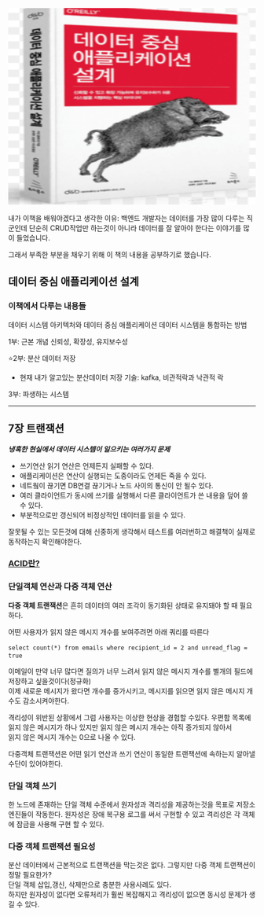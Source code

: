 <img src="../../static/img/img.png" alt="책" width="600" height="400">

내가 이책을 배워야겠다고 생각한 이유: 백엔드 개발자는 데이터를 가장 많이 다루는 직군인데
단순히 CRUD작업만 하는것이 아니라 데이터를 잘 알아야 한다는 이야기를 많이 들었습니다.

그래서 부족한 부분을 채우기 위해 이 책의 내용을 공부하기로 했습니다.


## 데이터 중심 애플리케이션 설계



### 이책에서 다루는 내용들
데이터 시스템 아키텍처와 데이터 중심 애플리케이션 데이터 시스템을 통합하는 방법

1부: 근본 개념 신뢰성, 확장성, 유지보수성

⭐2부: 분산 데이터 저장
* 현재 내가 알고있는 분산데이터 저장 기술: kafka, 비관적락과 낙관적 락

3부: 파생하는 시스템

------------------------

## 7장 트랜잭션

***냉혹한 현실에서 데이터 시스템이 일으키는 여러가지 문제***

* 쓰기연산 읽기 연산은 언제든지 실패할 수 있다.
* 애플리케이션은 연산이 실행되는 도중이라도 언제든 죽을 수 있다.
* 네트웤이 끊기면 DB연결 끊기거나 노드 사이의 통신이 안 될수 있다.
* 여러 클라이언트가 동시에 쓰기를 실행해서 다른 클라이언트가 쓴 내용을 덮어 쓸 수 있다.
* 부분적으로만 갱신되어 비정상적인 데이터를 읽을 수 있다.

잘못될 수 있는 모든것에 대해 신중하게 생각해서 테스트를 여러번하고 해결책이 실제로 동작하는지 확인해야한다.


### [ACID란?](https://github.com/JaeKang20/Study/blob/main/src/main/resources/templates/databases/ACID.md)

### 단일객체 연산과 다중 객체 연산

**다중 객체 트랜잭션**은 흔히 데이터의 여러 조각이 동기화된 상태로 유지돼야 할 때 필요하다.

어떤 사용자가 읽지 않은 메시지 개수를 보여주려면 아래 쿼리를 따른다
~~~
select count(*) from emails where recipient_id = 2 and unread_flag = true
~~~
이메일이 만약 너무 많다면 질의가 너무 느려서 읽지 않은 메시지 개수를 별개의 필드에 저장하고 싶을것이다(정규화)\
이제 새로운 메시지가 왔다면 개수를 증가시키고, 메시지를 읽으면 읽지 않은 메시지 개수도 감소시켜야한다.

격리성이 위반된 상황에서 그럼 사용자는 이상한 현상을 경험할 수있다. 우편함 목록에 읽지 않은 메시지가 하나 있지만 읽지 않은 메시지 개수는 아직 증가되지 않아서\
읽지 않은 메시지 개수는 0으로 나올 수 있다.

다중객체 트랜잭션은 어떤 읽기 연산과 쓰기 연산이 동일한 트랜잭션에 속하는지 알아낼 수단이 있어야한다.

### 단일 객체 쓰기
한 노드에 존재하는 단일 객체 수준에서 원자성과 격리성을 제공하는것을 목표로 저장소 엔진들이 작동한다.
원자성은 장애 복구용 로그를 써서 구현할 수 있고 격리성은 각 객체에 잠금을 사용해 구현 할 수 있다.

### 다중 객체 트랜잭션 필요성
분산 데이터에서 근본적으로 트랜잭션을 막는것은 없다. 그렇지만 다중 객체 트랜잭션이 정말 필요한가?\
단일 객체 삽입,갱신, 삭제만으로 충분한 사용사례도 있다.\
하지만 원자성이 없다면 오류처리가 훨씬 복잡해지고 격리성이 없으면 동시성 문제가 생길  수 있다.